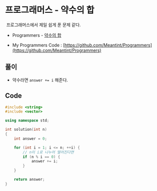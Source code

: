 # 프로그래머스 - 약수의 합

&nbsp;프로그래머스에서 제일 쉽게 푼 문제 같다.

- Programmers - [약수의 합](https://programmers.co.kr/learn/courses/30/lessons/12928)

- My Programmers Code : [https://github.com/Meantint/Programmers](https://github.com/Meantint/Programmers)

## 풀이

- 약수라면 `answer += i` 해준다.

## Code

```cpp
#include <string>
#include <vector>

using namespace std;

int solution(int n)
{
    int answer = 0;

    for (int i = 1; i <= n; ++i) {
        // n이 i로 나누어 떨어진다면
        if (n % i == 0) {
            answer += i;
        }
    }

    return answer;
}
```
